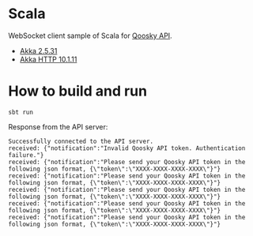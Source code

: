 # Scala

WebSocket client sample of Scala for [Qoosky API](https://www.qoosky.io/help/api).

- [Akka 2.5.31](https://doc.akka.io//docs/akka/2.5.31/?language=scala)
- [Akka HTTP 10.1.11](https://doc.akka.io//docs/akka-http/10.1.11/scala/http/)

# How to build and run

```
sbt run
```

Response from the API server:

```
Successfully connected to the API server.
received: {"notification":"Invalid Qoosky API token. Authentication failure."}
received: {"notification":"Please send your Qoosky API token in the following json format, {\"token\":\"XXXX-XXXX-XXXX-XXXX\"}"}
received: {"notification":"Please send your Qoosky API token in the following json format, {\"token\":\"XXXX-XXXX-XXXX-XXXX\"}"}
received: {"notification":"Please send your Qoosky API token in the following json format, {\"token\":\"XXXX-XXXX-XXXX-XXXX\"}"}
received: {"notification":"Please send your Qoosky API token in the following json format, {\"token\":\"XXXX-XXXX-XXXX-XXXX\"}"}
received: {"notification":"Please send your Qoosky API token in the following json format, {\"token\":\"XXXX-XXXX-XXXX-XXXX\"}"}
```
